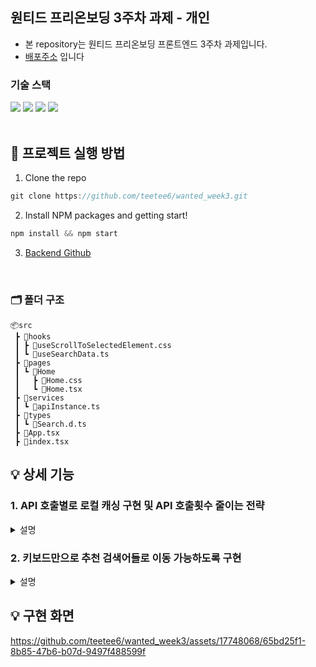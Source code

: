 ## 원티드 프리온보딩 3주차 과제 - 개인

- 본 repository는 원티드 프리온보딩 프론트엔드 3주차 과제입니다.
- [배포주소](http://preonboarding-week3-hyoshik.s3-website-ap-southeast-2.amazonaws.com/) 입니다
### 기술 스택

<div>
  <img src="https://img.shields.io/badge/react-61DAFB?style=flat&logo=react&logoColor=white">
  <img src="https://img.shields.io/badge/typescript-3178C6?style=flat&logo=typescript&logoColor=white">
  <img src="https://img.shields.io/badge/axios-5A29E4?style=flat&logo=axios&logoColor=white">
  <img src="https://img.shields.io/badge/react router-CA4245?style=flat&logo=react router&logoColor=white">
</div>
<br />

## 📌 프로젝트 실행 방법

1. Clone the repo

```javascript
git clone https://github.com/teetee6/wanted_week3.git
```

2. Install NPM packages and getting start!

```javascript
npm install && npm start
```

3. [Backend Github](https://github.com/walking-sunset/assignment-api)

<br/>

### 🗂️ 폴더 구조

```
📦src
 ┣ 📂hooks
 ┃ ┣ 📜useScrollToSelectedElement.css
 ┃ ┗ 📜useSearchData.ts
 ┣ 📂pages
 ┃ ┗ 📂Home
 ┃   ┣ 📜Home.css
 ┃   ┗ 📜Home.tsx
 ┣ 📂services
 ┃ ┗ 📜apiInstance.ts
 ┣ 📂types
 ┃ ┗ 📜Search.d.ts
 ┣ 📜App.tsx
 ┣ 📜index.tsx
```

## 💡 상세 기능

### 1. API 호출별로 로컬 캐싱 구현 및 API 호출횟수 줄이는 전략

<details>
  <summary>설명</summary>
  <div>
  
```jsx
function useSearchData(
  searchQuery: string,
  setRecommendedResults: React.Dispatch<React.SetStateAction<SearchResult[]>>,
  setSelectedItemIndex: React.Dispatch<React.SetStateAction<number>>,
) {
  const cache = useRef<{ [query: string]: { data: SearchResult[]; timestamp: number } }>({});
  const delayTimerRef = useRef<NodeJS.Timeout | null>(null);
  const debounceDelay = searchQuery.length > 2 ? 400 : 600;
  const cacheExpirationTime = 20000;

useEffect(() => {
if (delayTimerRef.current) {
clearTimeout(delayTimerRef.current);
}

    if (searchQuery.trim() !== '' && cache.current[searchQuery]) {
      const cacheEntry = cache.current[searchQuery];
      const currentTime = Date.now();

      if (currentTime - cacheEntry.timestamp <= cacheExpirationTime) {
        setRecommendedResults(cacheEntry.data);
        setSelectedItemIndex(-1);
        return;
      }
    }

    delayTimerRef.current = setTimeout(() => {
      if (searchQuery.trim() !== '') {
        getSicks(searchQuery).then(res => {
          setRecommendedResults(res);
          cache.current[searchQuery] = { data: res, timestamp: Date.now() };
          console.info('calling api');
          setSelectedItemIndex(-1);
        });
      } else {
        setRecommendedResults([]);
        setSelectedItemIndex(-1);
      }
    }, debounceDelay);

    return () => {
      if (delayTimerRef.current) {
        clearTimeout(delayTimerRef.current);
      }
    };

}, [searchQuery, setRecommendedResults, setSelectedItemIndex, debounceDelay]);
}

````

- debounceDelay은 매 입력마다 api호출을 하지 않기위한 전략입니다. 2글자 이하인 경우 검색 키워드에 대한 고민할 생각이 많다고 생각되어 600ms로, 2글자 초과인 경우 400ms로 api호출 빈도에 대해 adjustable하게 하였습니다.
- 타이핑할때 마다 api 호출하려고 하기 전에, cache된 데이터인지 확인합니다. cache된 데이터라면 유효한 시간(expire time=20초)인지 확인하고, 둘다 아니라면 아래의 작업을 진행합니다.
- 만약 캐싱된 데이터가 아니라면, setTimeout()을 이용하여 타이핑하는 동안 debounceDelay ms만큼 api호출을 취소하고 예약을 반복하는 방식으로, 매 입력마다 api 호출이 되지 않도록 하였습니다.
- 결국 api 호출에 성공하면, cache에 데이터와 함께 현재 시각을 넣습니다.

  </div>
</details>

### 2. 키보드만으로 추천 검색어들로 이동 가능하도록 구현

<details>
  <summary>설명</summary>
  <div>

```js
const handleKeyDown = useCallback(
    (e: React.KeyboardEvent<HTMLInputElement>) => {
      if (e.nativeEvent.isComposing === true) return;
      if (e.key === 'ArrowDown') {
        e.preventDefault();
        setSelectedItemIndex(prevIndex => {
          if (prevIndex === recommendedResults.length - 1) {
            return 0;
          } else {
            return prevIndex + 1;
          }
        });
      } else if (e.key === 'ArrowUp') {
        e.preventDefault();
        setSelectedItemIndex(prevIndex => {
          if (prevIndex === -1 || prevIndex === 0) {
            return recommendedResults.length - 1;
          } else {
            return prevIndex - 1;
          }
        });
      } else if (e.key === 'Enter') {
        if (selectedItemIndex !== -1 && recommendedResults[selectedItemIndex]) {
          e.preventDefault();
          handleSelectedSearch(recommendedResults[selectedItemIndex].sickNm);
          setSelectedItemIndex(-1);
        }
      }
    },
    [recommendedResults, selectedItemIndex, handleSelectedSearch],
  );
```

onKeyDown 핸들러에 등록된 handleKeyDown() 함수입니다. 키보드 키에 따라 selectedItemIndex state를 업데이트 하였습니다. 초기상태는 -1 값 입니다. selectedItemIndex인 요소는 `<div className='selected'>`처럼 클래스명에 selected 가 붙습니다.
- 영어의 경우 문제가 없지만, 한글의 경우 IME(Input Method Editor)의 문제, 즉 자음과 모음을 합쳐 하나의 글자를 만드는 Composition인지 과정을 확인해야 합니다. 그렇지 않으면 이벤트 헨들러가 2번 호출될 수 있습니다.

```js
import { useEffect } from 'react';

export function useScrollToSelectedElement(
  resultsContainerRef: React.RefObject<HTMLDivElement>,
  selectedItemIndex: number,
  scrollOptions: ScrollIntoViewOptions,
) {
  useEffect(() => {
    if (resultsContainerRef.current && selectedItemIndex !== -1) {
      const selectedElement = resultsContainerRef.current.querySelector('.selected');
      if (selectedElement) {
        selectedElement.scrollIntoView(scrollOptions);
      }
    }
  }, [resultsContainerRef, selectedItemIndex, scrollOptions]);
}
```

Element 인터페이스의 scrollIntoView() 메소드를 이용하여 `<div className='selected'>`인 요소에 스크롤이 따라 가도록 하였습니다.

</div>
</details>

## 💡 구현 화면




https://github.com/teetee6/wanted_week3/assets/17748068/65bd25f1-8b85-47b6-b07d-9497f488599f



